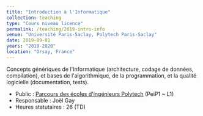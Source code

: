 ```yaml
---
title: "Introduction à l'Informatique"
collection: teaching
type: "Cours niveau licence"
permalink: /teaching/2019-intro-info
venue: "Université Paris-Saclay, Polytech Paris-Saclay"
date: 2019-09-01
years: "2019-2020"
location: "Orsay, France"
---
```


Concepts génériques de l'Informatique (architecture, codage de données, compilation), et bases de l'algorithmique, de la programmation, et la qualité logicielle (documentation, tests).

* Public : [Parcours des écoles d'ingénieurs Polytech](https://www.polytech.universite-paris-saclay.fr/formations/cycle-preparatoire-de-polytech-peip) (PeiP1 ~ L1)
* Responsable : Joël Gay
* Heures statutaires : 26 (TD)


